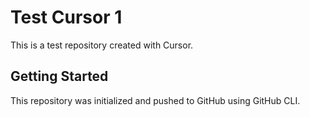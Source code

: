 # Test Cursor 1

This is a test repository created with Cursor.

## Getting Started

This repository was initialized and pushed to GitHub using GitHub CLI. 